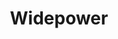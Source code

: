 ---
layout: post
type: post
title: Widepower

description: "Desenvolvimento do site do Widepower utilizando WordPress."
categories: ['portfolio']
tags: ['Front-end']
type: single
live: "http://widepower.com.br/"
permalink: /portfolio/:title/
---